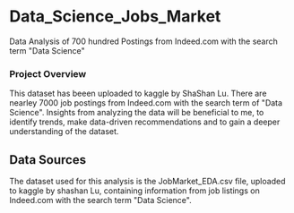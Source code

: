 # Data_Science_Jobs_Market
Data Analysis of 700 hundred Postings from Indeed.com with the search term "Data Science"

### Project Overview 

This dataset has beeen uploaded to kaggle by ShaShan Lu. There are nearley 7000 job postings from Indeed.com with the search term of "Data Science". Insights from analyzing the data will be beneficial to me, to identify trends, make data-driven recommendations and to gain a deeper understanding of the dataset.

## Data Sources

The dataset used for this analysis is the JobMarket_EDA.csv file, uploaded to kaggle by shashan Lu, containing information from job listings on Indeed.com with the search term "Data Science".
